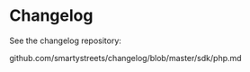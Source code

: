 # Changelog	 		      	    	 	   	   	      
       	  	  	     
See the changelog repository:

github.com/smartystreets/changelog/blob/master/sdk/php.md
